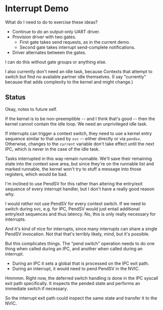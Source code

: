 Interrupt Demo
==============

What do I need to do to exercise these ideas?

- Continue to do an output-only UART driver.
- Provision driver with two gates.
  - First gate takes send requests, as in the current demo.
  - Second gate takes interrupt send-complete notifications.
- Driver alternates between the gates.

I can do this without gate groups or anything else.

I also currently don't need an idle task, because Contexts that attempt to
switch but find no available partner idle themselves.  (I say "currently"
because that adds complexity to the kernel and might change.)



Status
------

Okay, notes to future self.

If the kernel is to be non-preemptible -- and I think that's good -- then the
kernel cannot contain the idle loop.  We need an unprivileged idle task.

If interrupts can trigger a context switch, they need to use a kernel entry
sequence similar to that used by `svc` -- either directly or via `pendsv`.
Otherwise, changes to the `current` variable don't take effect until the next
IPC, which is never in the case of the idle task.

Tasks interrupted in this way remain runnable.  We'll save their remaining
state into the context save area, but since they're on the runnable list and
marked runnable, the kernel won't try to stuff a message into those registers,
which would be bad.

I'm inclined to use PendSV for this rather than altering the entry/exit sequence
of every interrupt handler, but I don't have a really good reason why.

I would *rather* not use PendSV for every context switch.  If we need to switch
during svc, e.g. for IPC, PendSV would just entail additional entry/exit
sequences and thus latency.  No, this is only really necessary for interrupts.

And it's kind of nice for interrupts, since many interrupts can share a single
PendSV invocation.  Not that that's terribly likely, mind, but it's possible.

But this complicates things.  The "pend switch" operation needs to do one thing
when called during an IPC, and another when called during an interrupt.

- During an IPC it sets a global that is processed on the IPC exit path.
- During an interrupt, it would need to pend PendSV in the NVIC.

Hmmmm.  Right now, the deferred switch handling is done in the IPC syscall exit
path specifically.  It inspects the pended state and performs an immediate
switch if necessary.

So the interrupt exit path could inspect the same state and transfer it to the
NVIC.
